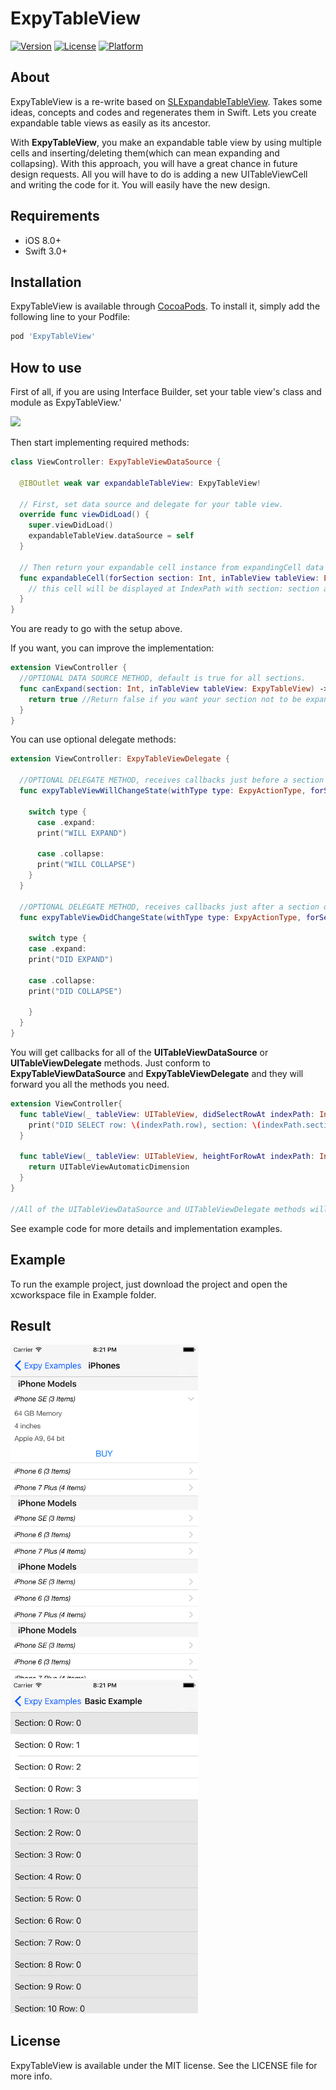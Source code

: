 # ExpyTableView

[![Version](https://img.shields.io/cocoapods/v/ExpyTableView.svg?style=flat)](http://cocoapods.org/pods/ExpyTableView)
[![License](https://img.shields.io/cocoapods/l/ExpyTableView.svg?style=flat)](http://cocoapods.org/pods/ExpyTableView)
[![Platform](https://img.shields.io/cocoapods/p/ExpyTableView.svg?style=flat)](http://cocoapods.org/pods/ExpyTableView)

## About

ExpyTableView is a re-write based on [SLExpandableTableView](https://github.com/OliverLetterer/SLExpandableTableView). Takes some ideas, concepts and codes and regenerates them in Swift. Lets you create expandable table views as easily as its ancestor. 

With **ExpyTableView**, you make an expandable table view by using multiple cells and inserting/deleting them(which can mean expanding and collapsing). With this approach, you will have a great chance in future design requests. All you will have to do is adding a new UITableViewCell and writing the code for it. You will easily have the new design.

## Requirements

- iOS 8.0+
- Swift 3.0+

## Installation

ExpyTableView is available through [CocoaPods](http://cocoapods.org). To install
it, simply add the following line to your Podfile:

```ruby
pod 'ExpyTableView'
```

## How to use

First of all, if you are using Interface Builder, set your table view's class and module as ExpyTableView.'

<img src="https://github.com/okhanokbay/ExpyTableView/blob/master/Example/setting_class_and_module.png">

Then start implementing required methods:

```swift
class ViewController: ExpyTableViewDataSource {

  @IBOutlet weak var expandableTableView: ExpyTableView!

  // First, set data source and delegate for your table view.
  override func viewDidLoad() {
    super.viewDidLoad() 
    expandableTableView.dataSource = self
  }
  
  // Then return your expandable cell instance from expandingCell data source method.
  func expandableCell(forSection section: Int, inTableView tableView: ExpyTableView) -> UITableViewCell {
    // this cell will be displayed at IndexPath with section: section and row 0
  }
} 
```

You are ready to go with the setup above. 

If you want, you can improve the implementation: 

```swift
extension ViewController {
  //OPTIONAL DATA SOURCE METHOD, default is true for all sections.
  func canExpand(section: Int, inTableView tableView: ExpyTableView) -> Bool {
    return true //Return false if you want your section not to be expandable
  }
}
```

You can use optional delegate methods:

```swift
extension ViewController: ExpyTableViewDelegate {

  //OPTIONAL DELEGATE METHOD, receives callbacks just before a section will expand or collapse
  func expyTableViewWillChangeState(withType type: ExpyActionType, forSection section: Int, inTableView tableView: ExpyTableView) {

    switch type {
      case .expand:
      print("WILL EXPAND")

      case .collapse:
      print("WILL COLLAPSE")
    }
  }

  //OPTIONAL DELEGATE METHOD, receives callbacks just after a section did expand or collapse
  func expyTableViewDidChangeState(withType type: ExpyActionType, forSection section: Int, inTableView tableView: ExpyTableView) {

    switch type {
    case .expand:
    print("DID EXPAND")

    case .collapse:
    print("DID COLLAPSE")

    }
  }
} 
```

You will get callbacks for all of the **UITableViewDataSource** or **UITableViewDelegate** methods. Just conform to **ExpyTableViewDataSource** and **ExpyTableViewDelegate** and they will forward you all the methods you need.

```swift
extension ViewController{
  func tableView(_ tableView: UITableView, didSelectRowAt indexPath: IndexPath) {
    print("DID SELECT row: \(indexPath.row), section: \(indexPath.section)")
  }

  func tableView(_ tableView: UITableView, heightForRowAt indexPath: IndexPath) -> CGFloat {
    return UITableViewAutomaticDimension
  }
}

//All of the UITableViewDataSource and UITableViewDelegate methods will be forwarded to you right as they are.
```

See example code for more details and implementation examples.

## Example

To run the example project, just download the project and open the xcworkspace file in Example folder.

## Result 

<img src="https://github.com/okhanokbay/ExpyTableView/blob/master/Example/customization_example.png" width=300> <img src="https://github.com/okhanokbay/ExpyTableView/blob/master/Example/sample_screen.png" width=300>

## License

ExpyTableView is available under the MIT license. See the LICENSE file for more info.
